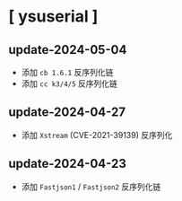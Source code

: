 # [  ysuserial  ]


## update-2024-05-04

 - 添加 `cb 1.6.1` 反序列化链
 - 添加 `cc k3/4/5` 反序列化链


## update-2024-04-27

 - 添加 `Xstream` (CVE-2021-39139) 反序列化

## update-2024-04-23

 - 添加 `Fastjson1` / `Fastjson2` 反序列化链

